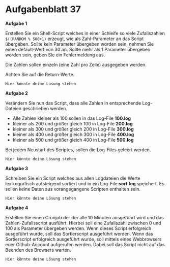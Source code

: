 # Aufgabenblatt 37

**Aufgabe 1**

Erstellen Sie ein Shell-Script welches in einer Schleife so viele Zufallszahlen `$((RANDOM % 500+1)` erzeugt, wie als Zahl-Parameter an das Script übergeben.
Sollte kein Parameter übergeben worden sein, nehmen Sie einen default-Wert von 30 an.
Sollte mehr als 1 Parameter übergeben worden sein, geben Sie ein Fehlermeldung aus.

Die Zahlen sollen einzeln (eine Zahl pro Zeile) ausgegeben werden.

Achten Sie auf die Return-Werte.

`Hier könnte deine Lösung stehen`

**Aufgabe 2**

Verändern Sie nun das Script, dass alle Zahlen in entsprechende Log-Dateien geschrieben werden.

+ Alle Zahlen kleiner als 100 sollen in das Log-File **100.log**
+ kleiner als 200 und größer gleich 100 in Log-File **200.log**
+ kleiner als 300 und größer gleich 200 in Log-File **300.log**
+ kleiner als 400 und größer gleich 300 in Log-File **400.log**
+ kleiner als 500 und größer gleich 400 in Log-File **500.log**

Bei jedem Neustart des Scriptes, sollen die Log-Files geleert werden.

`Hier könnte deine Lösung stehen`

**Aufgabe 3**

Schreiben Sie ein Script welches aus allen Logdateien die Werte lexikografisch aufsteigend sortiert und in ein Log-File **sort.log** speichert. Es sollen keine Daten aus vorangegangene Scripten enthalten sein.

`Hier könnte deine Lösung stehen`

**Aufgabe 4**

Erstellen Sie einen Cronjob der der alle 10 Minuten ausgeführt wird und das Zahlen-Zufallsscript ausführt. Hierbei soll eine Zufallszahl zwischen 0 und 100 als Parameter übergeben werden. 
Wenn dieses Script erfolgreich ausgeführt wurde, soll das Sortierscript ausgeführt werden.
Wenn das Sortierscript erfolgreich ausgeführt wurde, soll mittels eines Webbrowsers euer Github-Account aufgerufen werden. Dabei soll das Script nicht auf das Beenden des Browsers warten.

`Hier könnte deine Lösung stehen`
